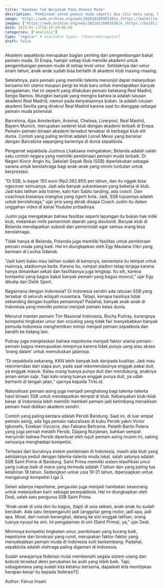 ```yaml
---
title: "Keadaan Tak Berpihak Pada Pemain Muda"
description: "Pembinaan untuk pemain muda seperti dua sisi mata uang, kadang tak selalu membela mereka"
image: "https://web.archive.org/web/20201028090528im_/https://balbliter.id/wp-content/uploads/2020/06/20200608_114524.jpg"
images: ["https://web.archive.org/web/20210116081630im_/https://balbliter.id/wp-content/uploads/2020/02/WhatsApp-Image-2020-02-13-at-3.20.24-PM.jpeg"]
date: 2019-01-13T18:19:25+06:00
categories: ["analisis"]
type: "regular" # available types: [featured/regular]
draft: false
---
```

Akademi sepakbola merupakan bagian penting dari pengembangan bakat pemain muda. Di Eropa, hampir setiap klub memilki akademi untuk pengembangan pemain muda di setiap level umur. Setidaknya dari umur enam tahun, anak-anak sudah bisa berlatih di akademi klub masing-masing.

Setelahnya, para pemain yang memiliki talenta menonjol dapat melanjutkan bersama tim utama maupun pergi ke klub baru untuk mendapatkan banyak pengalaman. Hal ini seperti yang dilakukan pemain belakang Real Madird, Sergio Ramos. Mungkin banyak yang mengira bahwa ia adalah lulusan akademi Real Madrid, namun pada kenyataannya bukan. Ia adalah lulusan akademi Sevilla yang direkrut Real Madrid karena saat itu dianggap sebagai pemain muda potensial.

Barcelona, Ajax Amsterdam, Arsenal, Chelsea, Liverpool, Real Madrid, Bayern Munich, merupakan sederet klub dengan akademi terbaik di Eropa. Pemain-pemain binaan akademi tersebut tersebar di berbagai klub elit dunia. Contoh yang paling terlihat adalah Lionel Messi yang bersinar dengan Barcelona sepanjang kariernya di dunia sepakbola.

Pengamat sepakbola Justinus Lhaksana mengatakan, Belanda adalah salah satu contoh negara yang memiliki pembinaan pemain muda terbaik. Di Negeri Kincir Angin itu, Sekolah Sepak Bola (SSB) diperlakukan sebagai sarana untuk berolahraga bagi anak-anak yang minim tuntutan untuk berprestasi.

“Di SSB, lu bayar 150 euro (Rp2.382.851) per tahun, dan itu nggak bisa ngecover semuanya. Jadi ada banyak sukarelawan yang bekerja di klub. Jadi kalo latihan ada trainer, kalo hari Sabtu tanding, ada coach. Dan coachnya biasanya orangtua yang ngerti bola. Jadi, SSB tujuannya adalah untuk berolahraga,” ujar pria yang akrab disapa Coach Justin itu dalam unggahan video di kanal Youtube pribadinya.

Justin juga mengatakan bahwa fasilitas seperti lapangan itu bukan hak milik klub, melainkan milik pemerintah daerah yang disubsidi. Banyak klub di Belanda mendapatkan subsidi dari pemerintah agar semua orang bisa berolahraga.

Tidak hanya di Belanda, Polandia juga memiliki fasilitas untuk pembinaan pemain muda yang baik. Hal ini diungkapkan oleh Egy Maulana Vikri yang bermain di Lechia Gdansk.

“Jadi kami kalau mau latihan sudah di kampnya, sementara itu tempat untuk mainnya, stadionnya beda. Karena itu, rumput stadion tetap terjaga karena hanya dimainkan sekali dan fasilitasnya juga lengkap. Itu sih, karena kompetisi yang bagus bakal banyak pemain yang bagus muncul,” ujar Egy dikutip dari Detik Sport.

Bagaimana dengan Indonesia? Di Indonesia sendiri ada ratusan SSB yang tersebar di seluruh wilayah nusantara. Tetapi, kenapa hasilnya tidak sebanding dengan kualitas pemainnya? Padahal, banyak anak-anak di Indonesia yang memilki potensi menjadi pemain kelas dunia.

Menurut mantan pemain Tim Nasional Indonesia, Rochy Putiray, kurangnya kompetisi tingkatan umur dan scouting yang tidak fair menyebabkan banyak pemuda Indonesia menghentikan mimpi menjadi pemain sepakbola dan beralih ke bidang lain.

Putiray juga menjelaskan bahwa nepotisme menjadi faktor utama pemain-pemain bagus memupuskan mimpinya karena tidak punya uang atau akses ‘orang dalam’ untuk memuluskan jalannya.

“Di sepakbola sekarang, KKN lebih banyak kok daripada kualitas. Jadi mau rekomendasi dari siapa pun, pada saat rekomendasinya enggak pakai duit, ya enggak masuk. Kalau orang tuanya punya duit dan mendukung, anaknya aman-aman saja. Tapi kalo orang tuanya enggak punya duit, ya udah berhenti di tengah jalan,” ujarnya kepada Tirto.id.

Naturalisasi pemain asing juga menjadi penghalang bagi talenta-talenta hasil binaan SSB untuk mendapatkan tempat di klub. Kebanyakan klub-klub besar di Indonesia lebih memilih membeli pemain jadi ketimbang menaikkan pemain hasil didikan akademi sendiri.

Contoh yang paling kentara adalah Persib Bandung. Saat ini, di luar empat pemain asing, ada tiga pemain naturalisasi di kubu Persib yakni Victor Igbonefo, Esteban Vizcarra, dan Fabiano Beltrame. Pelatih Barito Putera yang juga pernah melatih Persib, Djajang Nurjaman, bahkan sempat menyindir bahwa Persib diperkuat oleh tujuh pemain asing musim ini, saking seriusnya menghadapi kompetisi.

Terlepas dari buruknya sistem pembinaan di Indonesia, masih ada klub yang setidaknya peduli dengan talenta-talenta muda lokal, salah satunya adalah SSB Saint Prima di Bandung. Saint Prima memiliki sistem klasifikasi umur yang cukup baik di mana yang termuda adalah 7 tahun dan yang paling tua kelahiran 18 tahun. Sedangkan untuk usia 19-21 tahun, dipersiapkan untuk mengarungi kompetisi Liga 3.

Selain adanya nepotisme, pergaulan juga menjadi hambatan seseorang untuk melanjutkan karir sebagai pesepakbola. Hal ini diungkapkan oleh Dedi, salah satu pengurus SSB Saint Prima.

“Anak-anak di usia dini itu bagus, (tapi) di usia sekian, anak-anak itu sudah berubah. Ada satu (terpengaruh) jadi (anggota) geng motor, jadi apa, jadi apa. Misal, dari rumah berangkat, datang ke sini enggak latihan, orang tuanya nyusul ke sini. Ini pengalaman di sini (Saint Prima), ya,” ujar Dedi.

Minimnya kompetisi tingkatan umur, pembinaan yang kurang baik, nepotisme dan birokrasi yang rumit, merupakan faktor-faktor yang menyebabkan pemain muda di Indonesia sulit berkembang. Padahal, sepakbola adalah olahraga paling digemari di Indonesia.

Sudah sewajarnya federasi mulai membenahi segala sistem usang dan bobrok tersebut demi perubahan ke arah yang lebih baik. Tapi, sebagaimana yang sudah kita ketahui bersama, dapatkah kita menitipkan harapan besar itu kepada federasi?[]


Author: Fairuz Insani